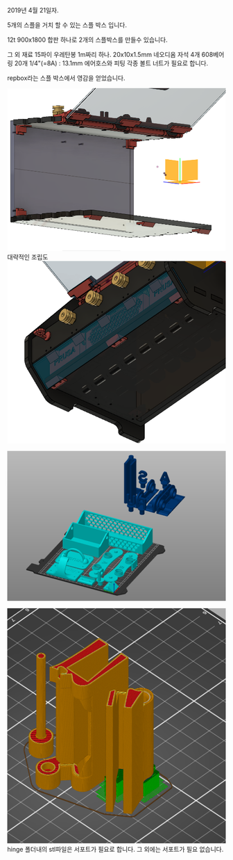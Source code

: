 2019년 4월 21일자. 


5개의 스플을 거치 할 수 있는 스플 박스 입니다.

12t 900x1800 합판 하나로 2개의 스플박스를 만들수 있습니다.

그 외 재료
15파이 우레탄봉 1m짜리 하나. 
20x10x1.5mm 네오디옴 자석 4개
608베어링 20개
1/4"(=8A) : 13.1mm 에어호스와 피팅 
각종 볼트 너트가 필요로 합니다. 

repbox라는 스플 박스에서 영감을 얻었습니다.

![](https://github.com/ulsanether/openspoolbox/blob/master/1.PNG)
대략적인 조립도
![](https://github.com/ulsanether/openspoolbox/blob/master/2.PNG)


![](https://github.com/ulsanether/openspoolbox/blob/master/3.PNG)



![](https://github.com/ulsanether/openspoolbox/blob/master/4.PNG)
hinge 폴더내의 stl파일은 서포트가 필요로 합니다. 그 외에는 서포트가 필요 없습니다.
